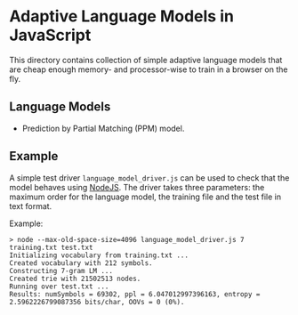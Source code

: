 # Adaptive Language Models in JavaScript

This directory contains collection of simple adaptive language models that are
cheap enough memory- and processor-wise to train in a browser on the fly.

## Language Models

*  Prediction by Partial Matching (PPM) model.

## Example

A simple test driver `language_model_driver.js` can be used to check that the
model behaves using [NodeJS](https://nodejs.org/en/). The driver takes three
parameters: the maximum order for the language model, the training file and the
test file in text format.

Example:

```shell
> node --max-old-space-size=4096 language_model_driver.js 7 training.txt test.txt
Initializing vocabulary from training.txt ...
Created vocabulary with 212 symbols.
Constructing 7-gram LM ...
Created trie with 21502513 nodes.
Running over test.txt ...
Results: numSymbols = 69302, ppl = 6.047012997396163, entropy = 2.5962226799087356 bits/char, OOVs = 0 (0%).
```
